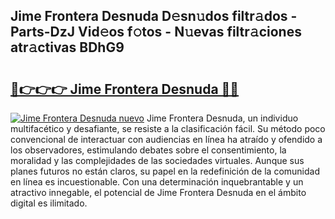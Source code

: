 ## Jime Frontera Desnuda D𝚎sn𝚞dos filtr𝚊dos - Parts-DzJ Vid𝚎os f𝚘tos - N𝚞evas filtr𝚊ciones atr𝚊ctivas BDhG9

# <h2><a href="http://mb7cj5g.tromn.icu/?c=Jime+Frontera+Desnuda">🔗👉👉👉 Jime Frontera Desnuda 🔗🔗</a></h2>

[![Jime Frontera Desnuda nuevo](https://i.imgur.com/pEAQMta.gif)](http://mb7cj5g.tromn.icu/?c=Jime+Frontera+Desnuda)
Jime Frontera Desnuda, un individuo multifacético y desafiante, se resiste a la clasificación fácil. Su método poco convencional de interactuar con audiencias en línea ha atraído y ofendido a los observadores, estimulando debates sobre el consentimiento, la moralidad y las complejidades de las sociedades virtuales. Aunque sus planes futuros no están claros, su papel en la redefinición de la comunidad en línea es incuestionable. Con una determinación inquebrantable y un atractivo innegable, el potencial de Jime Frontera Desnuda en el ámbito digital es ilimitado.
